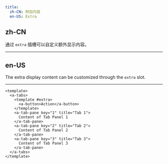 ```yaml
title:
  zh-CN: 附加内容
  en-US: Extra
```

## zh-CN

通过 `extra` 插槽可以自定义额外显示内容。

---

## en-US

The extra display content can be customized through the `extra` slot.

---

```vue
<template>
  <a-tabs>
    <template #extra>
      <a-button>Action</a-button>
    </template>
    <a-tab-pane key="1" title="Tab 1">
      Content of Tab Panel 1
    </a-tab-pane>
    <a-tab-pane key="2" title="Tab 2">
      Content of Tab Panel 2
    </a-tab-pane>
    <a-tab-pane key="3" title="Tab 3">
      Content of Tab Panel 3
    </a-tab-pane>
  </a-tabs>
</template>
```
